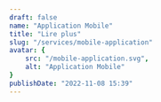 ```yaml
---
draft: false
name: "Application Mobile"
title: "Lire plus"
slug: "/services/mobile-application"
avatar: {
    src: "/mobile-application.svg",
    alt: "Application Mobile"
}
publishDate: "2022-11-08 15:39"
---
```

